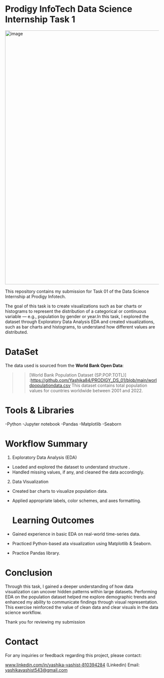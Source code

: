 # Prodigy InfoTech Data Science Internship Task 1

<img width="1483" height="829" alt="image" src="https://github.com/user-attachments/assets/b66446e1-21ee-4e05-b276-16808603b9cb" />

This repository contains my submission for Task 01 of the Data Science Internship at Prodigy Infotech.

The goal of this task is to create visualizations such as bar charts or histograms to represent the distribution of a categorical or continuous variable — e.g., population by gender or year.In this task, I explored the dataset through Exploratory Data Analysis EDA and created visualizations, such as bar charts and histograms, to understand how different values are distributed.

# DataSet
The data used is sourced from the **World Bank Open Data**:
>> [World Bank Population Dataset (SP.POP.TOTL)] :https://github.com/Yashika84/PRODIGY_DS_01/blob/main/worldpopulationdata.csv
This dataset contains total population values for countries worldwide between 2001 and 2022.


# Tools & Libraries 
-Python 
-Jupyter notebook
-Pandas
-Matplotlib
-Seaborn

# Workflow Summary
1. Exploratory Data Analysis (EDA)
- Loaded and explored the dataset to understand structure .
- Handled missing values, if any, and cleaned the data accordingly.

 2. Data Visualization
- Created bar charts to visualize population data.
- Applied appropriate labels, color schemes, and axes formatting.

  # Learning Outcomes

- Gained experience in basic EDA on real-world time-series data.
- Practiced Python-based ata visualization using Matplotlib & Seaborn.
- Practice Pandas library.

# Conclusion
Through this task, I gained a deeper understanding of how data visualization can uncover hidden patterns within large datasets. Performing EDA on the population dataset helped me explore demographic trends and enhanced my ability to communicate findings through visual representation. This exercise reinforced the value of clean data and clear visuals in the data science workflow.

Thank you for reviewing my submission

# Contact
For any inquiries or feedback regarding this project, please contact:

www.linkedin.com/in/yashika-vashist-810394284 (Linkedin)
Email: yashikavashist543@gmail.com

